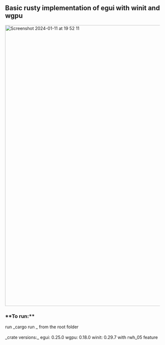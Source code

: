 <h2>Basic rusty implementation of egui with winit and wgpu</h2>
<img width="912" alt="Screenshot 2024-01-11 at 19 52 11" src="https://github.com/ejb004/egui-wgpu-starter/assets/20781208/9aa814c6-0945-4ce7-bf7b-9962caa7d8f1">

<h3>**To run:**</h3>
run _cargo run _ from the root folder
<br></br>
_crate versions:_
egui: 0.25.0
wgpu: 0.18.0
winit: 0.29.7 with rwh_05 feature
